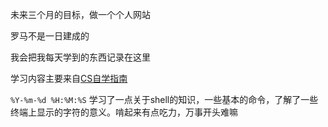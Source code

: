 未来三个月的目标，做一个个人网站  

罗马不是一日建成的  

我会把我每天学到的东西记录在这里  


学习内容主要来自[CS自学指南](https://github.com/pkuflyingpig/cs-self-learning/)

`%Y-%m-%d %H:%M:%S`
学习了一点关于shell的知识，一些基本的命令，了解了一些终端上显示的字符的意义。啃起来有点吃力，万事开头难嘛
